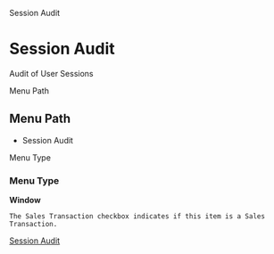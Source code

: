 
Session Audit
# Session Audit


Audit of User Sessions

Menu Path
## Menu Path



- Session Audit

Menu Type
### Menu Type

**Window**

```
The Sales Transaction checkbox indicates if this item is a Sales Transaction.
```

[Session Audit](../../functional-guide/window/window-session-audit.md)